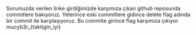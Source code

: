 Sorumuzda verilen linke girdiğimizde karşımıza çıkan github reposunda commitlere bakıyoruz. Yeterince eski commitlere gidince delete flag adında bir commit ile karşılaşıyoruz. Bu commite girince flag karşımıza çıkıyor. mucyb3r_{taktigin_iyi}

